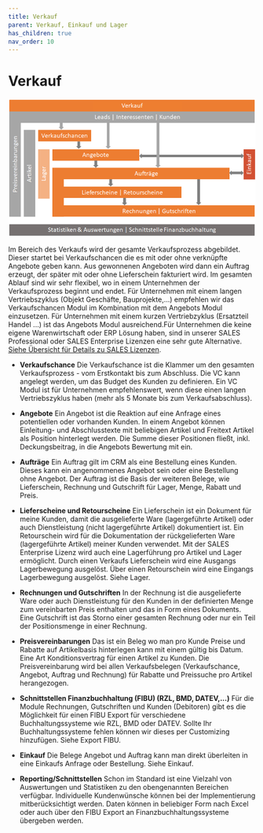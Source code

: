 ```yaml
---
title: Verkauf
parent: Verkauf, Einkauf und Lager
has_children: true
nav_order: 10
---
```


# Verkauf

![Übersichtsdiagramm](../../Bilder/Overview_Verkauf.png)

Im Bereich des Verkaufs wird der gesamte Verkaufsprozess abgebildet. Dieser startet bei Verkaufschancen die es mit oder ohne verknüpfte Angebote geben kann. Aus gewonnenen Angeboten wird dann ein Auftrag erzeugt, der später mit oder ohne Lieferschein fakturiert wird. Im gesamten Ablauf sind wir sehr flexibel, wo in einem Unternehmen der Verkaufsprozess beginnt und endet. Für Unternehmen mit einem langen Vertriebszyklus (Objekt Geschäfte, Bauprojekte,...) empfehlen wir das Verkaufschancen Modul im Kombination mit dem Angebots Modul einzusetzen. Für Unternehmen mit einem kurzen Vertriebzyklus (Ersatzteil Handel ...) ist das Angebots Modul ausreichend.Für Unternehmen die keine eigene Warenwirtschaft oder ERP Lösung haben, sind in unserer SALES Professional oder SALES Enterprise Lizenzen eine sehr gute Alternative. [Siehe Übersicht für Details zu SALES Lizenzen](../index.md#f%C3%BCr-verkauf-einkauf-und-lager-gibt-es-verschiedene-sales-lizenzen).  <!-- TODO -->

- **Verkaufschance**
Die Verkaufschance ist die Klammer um den gesamten Verkaufsprozess - vom Erstkontakt bis zum Abschluss. Die VC kann angelegt werden, um das Budget des Kunden zu definieren. Ein VC Modul ist für Unternehmen empfehlenswert, wenn diese einen langen Vertriebszyklus haben (mehr als 5 Monate bis zum Verkaufsabschluss).

- **Angebote**
Ein Angebot ist die Reaktion auf eine Anfrage eines potentiellen oder vorhanden Kunden. In einem Angebot können Einleitung- und Abschlusstexte mit beliebigen Artikel und Freitext Artikel als Position hinterlegt werden. Die Summe dieser Positionen fließt, inkl. Deckungsbeitrag, in die Angebots Bewertung mit ein.

- **Aufträge**
Ein Auftrag gilt im CRM als eine Bestellung eines Kunden. Dieses kann ein angenommenes Angebot sein oder eine Bestellung ohne Angebot. Der Auftrag ist die Basis der weiteren Belege, wie Lieferschein, Rechnung und Gutschrift für Lager, Menge, Rabatt und Preis.

- **Lieferscheine und Retourscheine**
Ein Lieferschein ist ein Dokument für meine Kunden, damit die ausgelieferte Ware (lagergeführte Artikel) oder auch Dienstleistung (nicht lagergeführte Artikel) dokumentiert ist. Ein Retourschein wird für die Dokumentation der rückgelieferten Ware (lagergeführte Artikel) meiner Kunden verwendet. Mit der SALES Enterprise Lizenz wird auch eine Lagerführung pro Artikel und Lager ermöglicht. Durch einen Verkaufs Lieferschein wird eine Ausgangs Lagerbewegung ausgelöst. Über einen Retourschein wird eine Eingangs Lagerbewegung ausgelöst. Siehe Lager.  <!-- TODO -->

- **Rechnungen und Gutschriften**
In der Rechnung ist die ausgelieferte Ware oder auch Dienstleistung für den Kunden in der definierten Menge zum vereinbarten Preis enthalten und das in Form eines Dokuments. Eine Gutschrift ist das Storno einer gesamten Rechnung oder nur ein Teil der Positionsmenge in einer Rechnung.

- **Preisvereinbarungen**
Das ist ein Beleg wo man pro Kunde Preise und Rabatte auf Artikelbasis hinterlegen kann mit einem gültig bis Datum. Eine Art Konditionsvertrag für einen Artikel zu Kunden. Die Preisvereinbarung wird bei allen Verkaufsbelegen (Verkaufschance, Angebot, Auftrag und Rechnung) für Rabatte und Preissuche pro Artikel herangezogen.

- **Schnittstellen Finanzbuchhaltung (FIBU) (RZL, BMD, DATEV,...)**
Für die Module Rechnungen, Gutschriften und Kunden (Debitoren) gibt es die Möglichkeit für einen FIBU Export für verschiedene Buchhaltungssysteme wie RZL, BMD oder DATEV. Sollte Ihr Buchhaltungssysteme fehlen können wir dieses per Customizing hinzufügen. Siehe Export FIBU.  <!-- TODO -->

- **Einkauf**
Die Belege Angebot und Auftrag kann man direkt überleiten in eine Einkaufs Anfrage oder Bestellung. Siehe Einkauf. <!-- TODO -->

- **Reporting/Schnittstellen**
Schon im Standard ist eine Vielzahl von Auswertungen und Statistiken zu den obengenannten Bereichen verfügbar. Individuelle Kundenwünsche können bei der Implementierung mitberücksichtigt werden. Daten können in beliebiger Form nach Excel oder auch über den FIBU Export an Finanzbuchhaltungssysteme übergeben werden.
